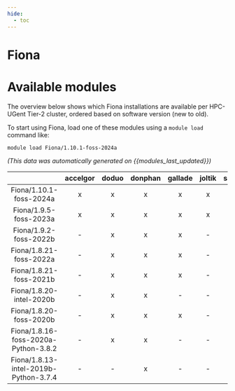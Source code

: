 ```yaml
---
hide:
  - toc
---
```


Fiona
=====

# Available modules


The overview below shows which Fiona installations are available per HPC-UGent Tier-2 cluster, ordered based on software version (new to old).

To start using Fiona, load one of these modules using a `module load` command like:

```shell
module load Fiona/1.10.1-foss-2024a
```

*(This data was automatically generated on {{modules_last_updated}})*  

| |accelgor|doduo|donphan|gallade|joltik|shinx|
| :---: | :---: | :---: | :---: | :---: | :---: | :---: |
|Fiona/1.10.1-foss-2024a|x|x|x|x|x|x|
|Fiona/1.9.5-foss-2023a|x|x|x|x|x|x|
|Fiona/1.9.2-foss-2022b|-|x|x|x|-|-|
|Fiona/1.8.21-foss-2022a|-|x|x|x|-|-|
|Fiona/1.8.21-foss-2021b|-|x|x|x|-|-|
|Fiona/1.8.20-intel-2020b|-|x|x|-|-|-|
|Fiona/1.8.20-foss-2020b|-|x|x|x|-|-|
|Fiona/1.8.16-foss-2020a-Python-3.8.2|-|x|x|-|-|-|
|Fiona/1.8.13-intel-2019b-Python-3.7.4|-|-|x|-|-|-|
